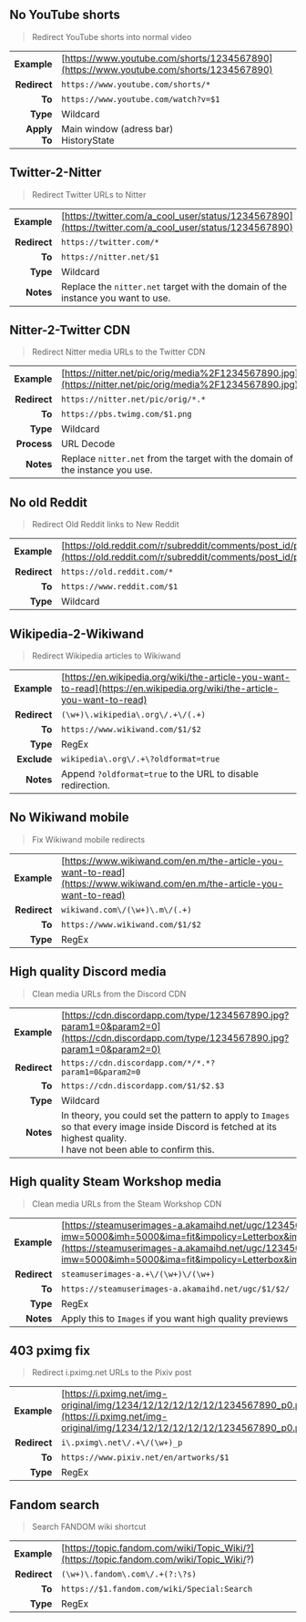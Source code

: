 ## No YouTube shorts
> Redirect YouTube shorts into normal video

|||
|-:|-
|__Example__|[https://www.youtube.com/shorts/1234567890](https://www.youtube.com/shorts/1234567890)
|__Redirect__|`https://www.youtube.com/shorts/*`
|__To__|`https://www.youtube.com/watch?v=$1`
|__Type__|Wildcard
|__Apply To__|Main window (adress bar) <BR> HistoryState

## Twitter-2-Nitter
> Redirect Twitter URLs to Nitter

|||
|-:|-
|__Example__|[https://twitter.com/a_cool_user/status/1234567890](https://twitter.com/a_cool_user/status/1234567890)
|__Redirect__|`https://twitter.com/*`
|__To__|`https://nitter.net/$1`
|__Type__|Wildcard
|__Notes__|Replace the `nitter.net` target with the domain of the instance you want to use.

## Nitter-2-Twitter CDN
> Redirect Nitter media URLs to the Twitter CDN

|||
|-:|-
|__Example__|[https://nitter.net/pic/orig/media%2F1234567890.jpg](https://nitter.net/pic/orig/media%2F1234567890.jpg)
|__Redirect__|`https://nitter.net/pic/orig/*.*`
|__To__|`https://pbs.twimg.com/$1.png`
|__Type__|Wildcard
|__Process__|URL Decode
|__Notes__|Replace `nitter.net` from the target with the domain of the instance you use.

## No old Reddit
> Redirect Old Reddit links to New Reddit

|||
|-:|-
|__Example__|[https://old.reddit.com/r/subreddit/comments/post_id/post_title/](https://old.reddit.com/r/subreddit/comments/post_id/post_title/)
|__Redirect__|`https://old.reddit.com/*`
|__To__|`https://www.reddit.com/$1`
|__Type__|Wildcard

## Wikipedia-2-Wikiwand
> Redirect Wikipedia articles to Wikiwand

|||
|-:|-
|__Example__|[https://en.wikipedia.org/wiki/the-article-you-want-to-read](https://en.wikipedia.org/wiki/the-article-you-want-to-read)
|__Redirect__|`(\w+)\.wikipedia\.org\/.+\/(.+)`
|__To__|`https://www.wikiwand.com/$1/$2`
|__Type__|RegEx
|__Exclude__|`wikipedia\.org\/.+\?oldformat=true`
|__Notes__|Append `?oldformat=true` to the URL to disable redirection.

## No Wikiwand mobile
> Fix Wikiwand mobile redirects

|||
|-:|-
|__Example__|[https://www.wikiwand.com/en.m/the-article-you-want-to-read](https://www.wikiwand.com/en.m/the-article-you-want-to-read)
|__Redirect__|`wikiwand.com\/(\w+)\.m\/(.+)`
|__To__|`https://www.wikiwand.com/$1/$2`
|__Type__|RegEx

## High quality Discord media
> Clean media URLs from the Discord CDN

|||
|-:|-
|__Example__|[https://cdn.discordapp.com/type/1234567890.jpg?param1=0&param2=0](https://cdn.discordapp.com/type/1234567890.jpg?param1=0&param2=0)
|__Redirect__|`https://cdn.discordapp.com/*/*.*?param1=0&param2=0`
|__To__|`https://cdn.discordapp.com/$1/$2.$3`
|__Type__|Wildcard
|__Notes__|In theory, you could set the pattern to apply to `Images` so that every image inside Discord is fetched at its highest quality. <BR> I have not been able to confirm this.

## High quality Steam Workshop media
> Clean media URLs from the Steam Workshop CDN

|||
|-:|-
|__Example__|[https://steamuserimages-a.akamaihd.net/ugc/1234567890/1234567890/?imw=5000&imh=5000&ima=fit&impolicy=Letterbox&imcolor=#000000&letterbox=true](https://steamuserimages-a.akamaihd.net/ugc/1234567890/1234567890/?imw=5000&imh=5000&ima=fit&impolicy=Letterbox&imcolor=#000000&letterbox=true)
|__Redirect__|`steamuserimages-a.+\/(\w+)\/(\w+)`
|__To__|`https://steamuserimages-a.akamaihd.net/ugc/$1/$2/`
|__Type__|RegEx
|__Notes__|Apply this to `Images` if you want high quality previews

## 403 pximg fix
> Redirect i.pximg.net URLs to the Pixiv post

|||
|-:|-
|__Example__|[https://i.pximg.net/img-original/img/1234/12/12/12/12/12/1234567890_p0.png](https://i.pximg.net/img-original/img/1234/12/12/12/12/12/1234567890_p0.png)
|__Redirect__|`i\.pximg\.net\/.+\/(\w+)_p`
|__To__|`https://www.pixiv.net/en/artworks/$1`
|__Type__|RegEx

## Fandom search
> Search FANDOM wiki shortcut

|||
|-:|-
|__Example__|[https://topic.fandom.com/wiki/Topic_Wiki/?](https://topic.fandom.com/wiki/Topic_Wiki/?)
|__Redirect__|`(\w+)\.fandom\.com\/.+(?:\?s)`
|__To__|`https://$1.fandom.com/wiki/Special:Search`
|__Type__|RegEx

<!--
## Title
> Description

|||
|-:|-
|__Example__|[Example URL](Example URL)
|__Redirect__|`Pattern`
|__To__|`Target`
|__Type__|RegEx
-->
